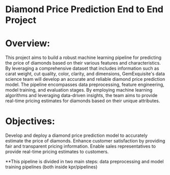 # Diamond Price Prediction End to End Project

# Overview:

This project aims to build a robust machine learning pipeline for predicting the price of diamonds based on their various features and characteristics. By leveraging a comprehensive dataset that includes information such as carat weight, cut quality, color, clarity, and dimensions, GemExquisite's data science team will develop an accurate and reliable diamond price prediction model.
The pipeline encompasses data preprocessing, feature engineering, model training, and evaluation stages. By employing machine learning algorithms and leveraging data-driven insights, the team aims to provide real-time pricing estimates for diamonds based on their unique attributes. 

# Objectives:
Develop and deploy a diamond price prediction model to accurately estimate the price of diamonds. Enhance customer satisfaction by providing fair and transparent pricing information. Enable sales representatives to provide real-time pricing estimates to customers.

**This pipeline is divided in two main steps: data preprocessing and model training pipelines (both inside kpr/pipelines)
